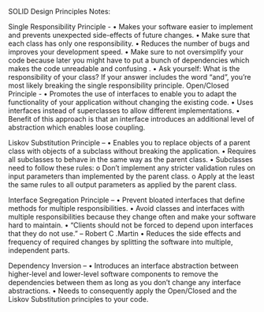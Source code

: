 SOLID Design Principles Notes:

Single Responsibility Principle  -
•	Makes your software easier to implement and prevents unexpected side-effects of future changes.
•	Make sure that each class has only one responsibility.
•	Reduces the number of bugs and improves your development speed.
•	Make sure to not oversimplify your code because later you might have to put a bunch of dependencies which makes the code unreadable and confusing .
•	Ask yourself: What is the responsibility of your class? If your answer includes the word “and”, you’re most likely breaking the single responsibility principle.
Open/Closed Principle -
•	Promotes the use of interfaces to enable you to adapt the functionality of your application without changing the existing code.
•	Uses interfaces instead of superclasses to allow different implementations.
•	Benefit of this approach is that an interface introduces an additional level of abstraction which enables loose coupling.

Liskov Substitution Principle –
•	Enables you to replace objects of a parent class with objects of a subclass without breaking the application.
•	Requires all subclasses to behave in the same way as the parent class.
•	Subclasses need to follow these rules:
o	Don’t implement any stricter validation rules on input parameters than implemented by the parent class.
o	Apply at the least the same rules to all output parameters as applied by the parent class.

Interface Segregation Principle –
•	Prevent bloated interfaces that define methods for multiple responsibilities.
•	Avoid classes and interfaces with multiple responsibilities because they change often and make your software hard to maintain.
•	“Clients should not be forced to depend upon interfaces that they do not use.” – Robert C .Martin
•	Reduces the side effects and frequency of required changes by splitting the software into multiple, independent parts.

Dependency Inversion –
•	Introduces an interface abstraction between higher-level and lower-level software components to remove the dependencies between them as long as you don’t change any interface abstractions.
•	Needs to consequently apply the Open/Closed and the Liskov Substitution principles to your code.  

